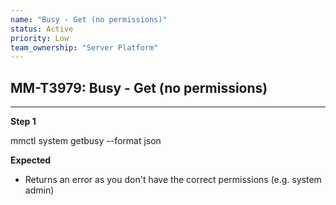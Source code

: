 ```yaml
---
name: "Busy - Get (no permissions)"
status: Active
priority: Low
team_ownership: "Server Platform"
---
```


## MM-T3979: Busy - Get (no permissions)

---

**Step 1**

mmctl system getbusy --format json

**Expected**

- Returns an error as you don't have the correct permissions (e.g. system admin)
